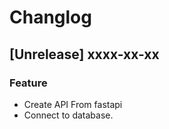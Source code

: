 # Changlog

## [Unrelease] xxxx-xx-xx

### Feature
 - Create API From fastapi
 - Connect to database. 